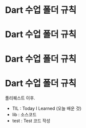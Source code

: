# Dart 수업 폴더 규칙 #
# Dart 수업 폴더 규칙 #
# Dart 수업 폴더 규칙 #
# Dart 수업 폴더 규칙 #

풀리퀘스트 이후.

- TIL : Today I Learned (오늘 배운 것)
- lib : 소스코드
- test : Test 코드 작성